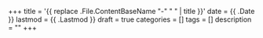 +++
title = '{{ replace .File.ContentBaseName "-" " " | title }}'
date = {{ .Date }}
lastmod = {{ .Lastmod }}
draft = true
categories = []
tags = []
description = ""
+++
